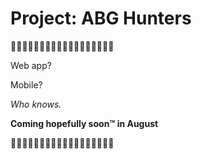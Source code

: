 # Project: ABG Hunters
🧋🧋🧋🧋🧋🧋🧋🧋🧋🧋🧋🧋🧋🧋🧋🧋🧋🧋

Web app?

Mobile?

*Who knows.*

**Coming hopefully soon™ in August**

🧋🧋🧋🧋🧋🧋🧋🧋🧋🧋🧋🧋🧋🧋🧋🧋🧋🧋

